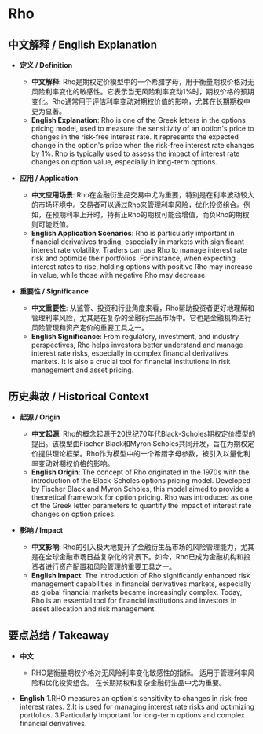 # Rho

## 中文解释 / English Explanation

* **定义 / Definition**  
  - **中文解释**: Rho是期权定价模型中的一个希腊字母，用于衡量期权价格对无风险利率变化的敏感性。它表示当无风险利率变动1%时，期权价格的预期变化。Rho通常用于评估利率变动对期权价值的影响，尤其在长期期权中更为显著。  
  - **English Explanation**: Rho is one of the Greek letters in the options pricing model, used to measure the sensitivity of an option's price to changes in the risk-free interest rate. It represents the expected change in the option's price when the risk-free interest rate changes by 1%. Rho is typically used to assess the impact of interest rate changes on option value, especially in long-term options.

* **应用 / Application**  
  - **中文应用场景**: Rho在金融衍生品交易中尤为重要，特别是在利率波动较大的市场环境中。交易者可以通过Rho来管理利率风险，优化投资组合。例如，在预期利率上升时，持有正Rho的期权可能会增值，而负Rho的期权则可能贬值。  
  - **English Application Scenarios**: Rho is particularly important in financial derivatives trading, especially in markets with significant interest rate volatility. Traders can use Rho to manage interest rate risk and optimize their portfolios. For instance, when expecting interest rates to rise, holding options with positive Rho may increase in value, while those with negative Rho may decrease.

* **重要性 / Significance**  
  - **中文重要性**: 从监管、投资和行业角度来看，Rho帮助投资者更好地理解和管理利率风险，尤其是在复杂的金融衍生品市场中。它也是金融机构进行风险管理和资产定价的重要工具之一。  
  - **English Significance**: From regulatory, investment, and industry perspectives, Rho helps investors better understand and manage interest rate risks, especially in complex financial derivatives markets. It is also a crucial tool for financial institutions in risk management and asset pricing.

## 历史典故 / Historical Context

* **起源 / Origin**  
  - **中文起源**: Rho的概念起源于20世纪70年代Black-Scholes期权定价模型的提出。该模型由Fischer Black和Myron Scholes共同开发，旨在为期权定价提供理论框架。Rho作为模型中的一个希腊字母参数，被引入以量化利率变动对期权价格的影响。  
  - **English Origin**: The concept of Rho originated in the 1970s with the introduction of the Black-Scholes options pricing model. Developed by Fischer Black and Myron Scholes, this model aimed to provide a theoretical framework for option pricing. Rho was introduced as one of the Greek letter parameters to quantify the impact of interest rate changes on option prices.

* **影响 / Impact**  
  - **中文影响**: Rho的引入极大地提升了金融衍生品市场的风险管理能力，尤其是在全球金融市场日益复杂化的背景下。如今，Rho已成为金融机构和投资者进行资产配置和风险管理的重要工具之一。  
  - **English Impact**: The introduction of Rho significantly enhanced risk management capabilities in financial derivatives markets, especially as global financial markets became increasingly complex. Today, Rho is an essential tool for financial institutions and investors in asset allocation and risk management.

## 要点总结 / Takeaway

* **中文**  
  - RHO是衡量期权价格对无风险利率变化敏感性的指标。
  适用于管理利率风险和优化投资组合。
  在长期期权和复杂金融衍生品中尤为重要。

* **English**
  1.RHO measures an option's sensitivity to changes in risk-free interest rates.
  2.It is used for managing interest rate risks and optimizing portfolios.
  3.Particularly important for long-term options and complex financial derivatives.
